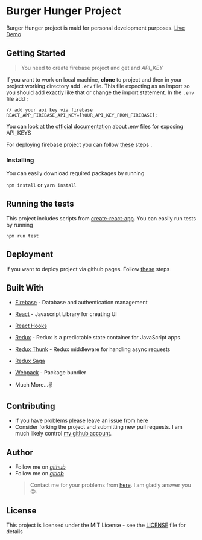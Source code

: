# Burger Hunger Project

Burger Hunger project is maid for personal development purposes. [Live Demo](https://afozbek.github.io/burger-hunger/)

## Getting Started

> You need to create firebase project and get and *API_KEY*

If you want to work on local machine, **clone** to project and then in your project working directory add `.env` file. This file expecting as an import so you should add exactly like that or change the import statement. In the `.env` file add  ;

```
// add your api key via firebase
REACT_APP_FIREBASE_API_KEY=[YOUR_API_KEY_FROM_FIREBASE];
```

You can look at the [official documentation](https://create-react-app.dev/docs/adding-custom-environment-variables) about .env files for exposing API_KEYS

For deploying firebase project you can follow [these](https://www.robinwieruch.de/firebase-deploy-react-js/) steps .

### Installing

You can easily download required packages by running

`npm install` or `yarn install`

## Running the tests

This project includes scripts from [create-react-app](https://facebook.github.io/create-react-app/docs/getting-started). You can easily run tests by running

`npm run test`

## Deployment

If you want to deploy project via github pages. Follow [these](https://reactgo.com/deploy-react-app-github-pages/) steps

## Built With

- [Firebase](https://firebase.google.com/) - Database and authentication management
- [React](https://reactjs.org/) - Javascript Library for creating UI
- [React Hooks](https://reactjs.org/docs/hooks-intro.html)
- [Redux](https://redux.js.org/) - Redux is a predictable state container for JavaScript apps.

- [Redux Thunk](https://github.com/reduxjs/redux-thunk) - Redux middleware for handling async requests
- [Redux Saga](https://github.com/redux-saga/redux-saga)
- [Webpack](https://webpack.js.org/) - Package bundler
- Much More...✌

## Contributing

- If you have problems please leave an issue from [here](https://github.com/afozbek/Burger-Hunger/issues)
- Consider forking the project and submitting new pull requests. I am much likely control [my github account](https://github.com/afozbek).

## Author

- Follow me on [_github_](https://github.com/afozbek)
- Follow me on [_gitlab_](https://gitlab.com/afozbek)
  > Contact me for your problems from [here](mailto:furkanozbek1995@gmail.com). I am gladly answer you 😊.

## License

This project is licensed under the MIT License - see the [LICENSE](LICENSE) file for details

